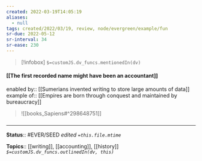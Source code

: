 ```yaml
---
created: 2022-03-19T14:05:19 
aliases:
  - null
tags: created/2022/03/19, review, node/evergreen/example/fun
sr-due: 2022-05-12
sr-interval: 34
sr-ease: 230
---
```

> [!infobox]
`$=customJS.dv_funcs.mentionedIn(dv)`

#### [[The first recorded name might have been an accountant]] 

enabled by:: [[Sumerians invented writing to store large amounts of data]] 
example of:: [[Empires are born through conquest and maintained by bureaucracy]]

> ![[books_Sapiens#^298648751]]

### <hr class="footnote"/>

**Status**:: #EVER/SEED 
*edited `=this.file.mtime`*

**Topics**:: [[writing]], [[accounting]], [[history]]
*`$=customJS.dv_funcs.outlinedIn(dv, this)`*
